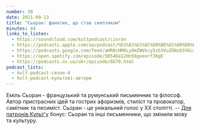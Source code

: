 ```yaml
---
number: 30
date: 2021-09-13
title: "Сьоран: фанатик, що став скептиком"
minutes: 44
links_to_listen:
  - https://soundcloud.com/kultpodcast/cioran
  - https://podcasts.apple.com/ua/podcast/%D1%81%D1%8C%D0%BE%D1%80%D0%B0%D0%BD-%D1%84%D0%B0%D0%BD%D0%B0%D1%82%D0%B8%D0%BA-%D1%89%D0%BE-%D1%81%D1%82%D0%B0%D0%B2-%D1%81%D0%BA%D0%B5%D0%BF%D1%82%D0%B8%D0%BA%D0%BE%D0%BC/id1581339249?i=1000535131621
  - https://podcasts.google.com/feed/aHR0cHM6Ly9mZWVkcy5zb3VuZGNsb3VkLmNvbS91c2Vycy9zb3VuZGNsb3VkOnVzZXJzOjg5MjM3MjAyNy9zb3VuZHMucnNz/episode/dGFnOnNvdW5kY2xvdWQsMjAxMDp0cmFja3MvMTEyMzY5NzA5Mg
  - https://open.spotify.com/episode/5054DeI2Hn56gxeorf3bgE
  - https://podcasts.nv.ua/ukr/episode/6670.html
podcast_lists:
  - kult-podcast-сезон-4
  - kult-podcast-культові-автори
---
```


Еміль Сьоран - французький та румунський письменник та філософ.  Автор
пристрасних ідей та гострих афоризмів, стиліст та провокатор, самітник та
песиміст. Сьоран - це унікальний голос у ХХ столітті.  -- [Для патронів
Культ'у][1] бонус: Сьоран та інші письменники, що змінили мову та культуру.

[1]: https://patreon.com/kultpodcast
